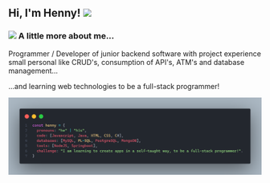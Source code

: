 <h2> Hi, I'm Henny! <img src="./public/dino.gif" width="30"></h2>


### <img src="https://media.giphy.com/media/VgCDAzcKvsR6OM0uWg/giphy.gif" width="50"> A little more about me...  

Programmer / Developer of junior backend software with project experience small personal like CRUD's, consumption of API's, ATM's and database management...

...and learning web technologies to be a full-stack programmer!

<img src="./public/description.png">
